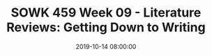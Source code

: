 ---
layout: single_presentation
name: week-09-literature-reviews-getting-down-to-writing.md
title: "SOWK 459 Week 09 - Literature Reviews: Getting Down to Writing"
date:  2019-10-14 08:00:00
presentation_id: W7xqKS
permalink: /W7xqKS/
redirect_from:
  - /presentations/W7xqKS/week-09-literature-reviews-getting-down-to-writing
slides: 
  - slide_name: deck-3887-large-0.jpeg
    slide_text: >
      <p><strong>Location</strong>: CBC Campus - Tuesday T-336 &amp; SWL-220 <strong>Time</strong>: Tuesdays and Thursdays from 5:30-8:15 <strong>Week 09</strong>: 10/14/19 — 10/20/19 <strong>Reading Assignment</strong>: DeCarlo (2018) chapters 9 and 10 <strong>Topic and Content Area</strong>: Literature Reviews <strong>Assignments Due</strong>: Assignment 08: literature review is due Friday 10/18/19 at 11:55 PM via M <strong>Other Important Information</strong>: N/A</p>
      
  - slide_name: deck-3887-large-1.jpeg
    slide_text: >
      <ul>
      <li>Use our outline to create a well written literature review</li>
      </ul>
      
  - slide_name: deck-3887-large-2.jpeg
    slide_text: >
      <p>Two Parts of a Lit Review</p>
      <ul>
      <li>Body</li>
      <li>Summary</li>
      </ul>
      
  - slide_name: deck-3887-large-3.jpeg
    slide_text: >
      <blockquote>
      <p>(It starts with “The UIFM Journey: Immigrants as Trauma Survivors”)</p>
      </blockquote>
      <ul>
      <li>What makes this a good literature review?</li>
      <li>What could be better?</li>
      </ul>
      <blockquote>
      <p>Baranowski, K. A., &amp; Simith, L. (2018) Working with undocumented immigrants from Mexico: Experiences of practioners in New Mexico and Texas. _ Professional Psychology: Research and Practice, 49_(3) 185-192. http://dx.doi.org/10.1037/pro0000191</p>
      </blockquote>
      
  - slide_name: deck-3887-large-4.jpeg
    slide_text: >
      <ul>
      <li>You should have at least <strong>two citations</strong> in each paragraph.</li>
      <li>Citations must be connected by a <strong>common idea</strong>.</li>
      <li>The common idea that connects the citation should be summarized in the <strong>topic sentence.</strong>
      </li>
      <li>Findings from articles should be <strong>summarized</strong> (in your own words) with appropriate APA citations.</li>
      <li>If possible, <strong>transition words</strong> should be used within the paragraph to connect ideas.</li>
      </ul>
      
  - slide_name: deck-3887-large-5.jpeg
    slide_text: >
      <ul>
      <li>Parenthetical citations</li>
      <li>Narrative citations</li>
      <li>Quantity of citations</li>
      </ul>
      
  - slide_name: deck-3887-large-6.jpeg
    slide_text: >
      <ul>
      <li>Importance</li>
      </ul>
      
  - slide_name: deck-3887-large-7.jpeg
    slide_text: >
      <ul>
      <li>Importance</li>
      </ul>
      
  - slide_name: deck-3887-large-8.jpeg
    slide_text: >
      <p><strong>Elaborate</strong> upon the ideas set forth in the literature.</p>
      <p>Add <strong>summarizing</strong> or <strong>concluding</strong> sentences at the end of your paragraphs.</p>
      
  - slide_name: deck-3887-large-9.jpeg
    slide_text: >
      <p>Organize your outline into paragraphs.
      Try this formula:</p>
      <p>Topic sentence
      (Transition) Summarize literature
      (Transition) Elaborate
      (Transition) Summarize literature
      (Transition) Elaborate
      (Transition) Summarize or conclude</p>
      
  - slide_name: deck-3887-large-10.jpeg
    slide_text: >
      <blockquote>
      <p>What is useful about transitions</p>
      </blockquote>
      
  - slide_name: deck-3887-large-11.jpeg
    slide_text: >
      <p>Add a transition word to the topic sentence of each paragraph to indicate how the information</p>
      
  - slide_name: deck-3887-large-12.jpeg
    slide_text: >
      <p>Pro Tip: For most papers you will likely not use more than these two</p>
      
  - slide_name: deck-3887-large-13.jpeg
    slide_text: >
      <blockquote>
      <p>You should be able to read the topic sentence of each paragraph, in order, and get an overvi</p>
      </blockquote>
      
  - slide_name: deck-3887-large-14.jpeg
    slide_text: >
      <p>Example of summary</p>
      
  - slide_name: deck-3887-large-15.jpeg
    slide_text: >
      <p>Literature Review</p>
      <p>Summarize the research. (Look at your topic sentences and re-word them, with transitions!)
      Highlight gaps in the research that justify your own study.
      (Example: “While we know much about…, little research exists on…..”)</p>
      
  - slide_name: deck-3887-large-16.jpeg
    slide_text: >
      <p>Write your summary.
      Try this formula:</p>
      <p>(Transition) Topic sentence re-stating importance of issue (from your introduction)
      (Transition) Summarize finding/paragraph 1
      (Transition) Summarize finding/paragraph 2
      (Transition) Concluding sentence highlighting research gaps and need for current research</p>
      
  - slide_name: deck-3887-large-17.jpeg
    slide_text: >
      <ul>
      <li>
      <strong>Intial</strong>: Either little appropriate evidence is presented, or the evidence presented is not tied to either the argument or the research questions</li>
      <li>
      <strong>Emerging</strong>: Weak / not clearly relevant research is weakly presented</li>
      <li>
      <strong>Developed</strong>: Somewhat relevant research is clearly presented</li>
      <li>
      <strong>Highly Developed</strong>: Relevant research is clearly presented</li>
      </ul>
      
  - slide_name: deck-3887-large-18.jpeg
    slide_text: >
      <ul>
      <li>
      <strong>Intial</strong>: Research from fewer than eight academic/peer-reviewed articles is presented</li>
      <li>
      <strong>Emerging</strong>: Research from at least eight academic/peer-reviewed articles is presented</li>
      <li>
      <strong>Developed</strong>: Research from at least ten academic/peer-reviewed articles is presented</li>
      <li>
      <strong>Highly Developed</strong>: Research from more than ten academic/peer-reviewed articles is presented</li>
      </ul>
      
  - slide_name: deck-3887-large-19.jpeg
    slide_text: >
      <ul>
      <li>
      <strong>Intial</strong>: No attempt at organization or thesis is evident</li>
      <li>
      <strong>Emerging</strong>: Research is weakly organized and synthesized</li>
      <li>
      <strong>Developed</strong>: Research is adequately organized and synthesized</li>
      <li>
      <strong>Highly Developed</strong>: Research is well organized and synthesized</li>
      </ul>
      
presentation_description: >
  <p>An examination of some ideas for writing a lit review. The agenda is:</p>
  <ul>
  <li>Use our outline to create a well written literature review</li>
  </ul>
  
downloadable_slides: deck-3887.pdf
slides_count: 20
header:
  teaser: deck-3887-thumb-0.jpeg
presentation_video:
location: "Heritage University"
tags:
  - Heritage University
  - BASW Program
  - SOWK 459w
---